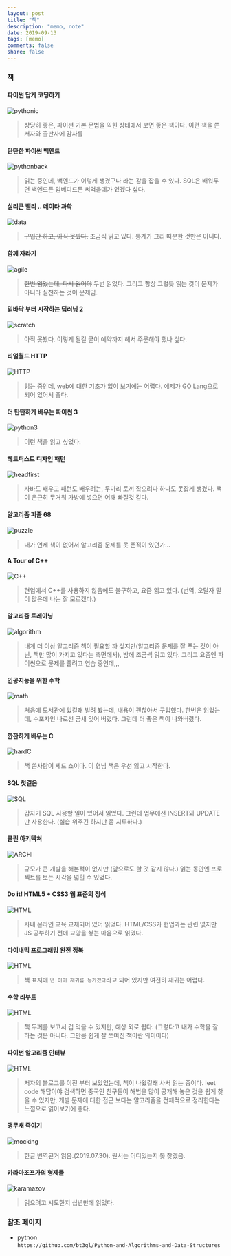 ```yaml
---
layout: post
title: "책"
description: "memo, note"
date: 2019-09-13
tags: [memo]
comments: false
share: false
---
```

### 책

#### 파이썬 답게 코딩하기
![pythonic](/images/pythonic.jpg)
> 상당히 좋은, 파이썬 기본 문법을 익힌 상태에서 보면 좋은 책이다.  이런 책을 쓴 저자와 출판사에 감사를

#### 탄탄한 파이썬 백엔드
![pythonback](/images/backend.jpg)
> 읽는 중인데, 백엔드가 이렇게 생겼구나 라는 감을 잡을 수 있다.  SQL은 배워두면 백엔드든 임베디드든 써먹을데가 있겠다 싶다.

#### 실리콘 밸리 .. 데이타 과학
![data](/images/data.jpg)
> ~~구입만 하고, 아직 못봤다.~~ 조금씩 읽고 있다. 통계가 그리 따분한 것만은 아니다.

#### 함께 자라기
![agile](/images/agile.jpg)
> ~~한번 읽었는데, 다시 읽어야~~ 두번 읽었다. 그리고 항상 그렇듯 읽는 것이 문제가 아니라 실천하는 것이 문제임.

#### 밑바닥 부터 시작하는 딥러닝 2
![scratch](/images/scratch.jpg)
> 아직 못봤다. 이렇게 될걸 굳이 예약까지 해서 주문해야 했나 싶다. 


#### 리얼월드 HTTP
![HTTP](/images/http.jpg)
> 읽는 중인데, web에 대한 기초가 없이 보기에는 어렵다.  예제가 GO Lang으로 되어 있어서 좋다.
  

#### 더 탄탄하게 배우는 파이썬 3
![python3](/images/python3.jpg)
> 이런 책을 읽고 싶었다.
  
#### 헤드퍼스트 디자인 패턴
![headfirst](/images/pattern.jpg)
> 자바도 배우고 패턴도 배우려는, 두마리 토끼 잡으려다 하나도 못잡게 생겼다.  책이 은근히 무거워 가방에 넣으면 어깨 빠질것 같다.
  
#### 알고리즘 퍼즐 68
![puzzle](/images/puzzle.jpg)
> 내가 언제 책이 없어서 알고리즘 문제를 못 푼적이 있던가...  
  
#### A Tour of C++
![C++](https://image.aladin.co.kr/product/17925/45/cover150/k402534131_1.jpg)
> 현업에서 C++를 사용하지 않음에도 불구하고, 요즘 읽고 있다. (번역, 오탈자 말이 많은데 나는 잘 모르겠다.) 
    
#### 알고리즘 트레이닝
![algorithm](https://image.aladin.co.kr/product/19023/93/cover150/8966262449_1.jpg)
> 내게 더 이상 알고리즘 책이 필요할 까 싶지만(알고리즘 문제를 잘 푸는 것이 아닌, 책만 많이 가지고 있다는 측면에서), 밤에 조금씩 읽고 있다.  그리고 요즘엔 파이썬으로 문제를 풀려고 연습 중인데,,,
    
#### 인공지능을 위한 수학
![math](https://image.aladin.co.kr/product/17400/4/cover150/896540228x_1.jpg)
> 처음에 도서관에 있길래 빌려 봤는데, 내용이 괜찮아서 구입했다. 한번은 읽었는데, 수포자인 나로선 금새 잊어 버렸다. 그런데 더 좋은 책이 나와버렸다.  
  
#### 깐깐하게 배우는 C
![hardC](https://image.aladin.co.kr/product/13193/12/cover150/8966262155_1.jpg)
> 책 쓴사람이 제드 쇼이다. 이 형님 책은 우선 읽고 시작한다.
   

#### SQL 첫걸음
![SQL](https://image.aladin.co.kr/product/6902/53/cover150/8968482314_1.jpg)
> 갑자기 SQL 사용할 일이 있어서 읽었다. 그런데 업무에선 INSERT와 UPDATE만 사용한다. (실습 위주긴 하지만 좀 지루하다.)
  

#### 클린 아키텍쳐
![ARCHI](https://image.aladin.co.kr/product/20232/24/cover150/8966262473_1.jpg)
> 규모가 큰 개발을 해본적이 없지만 (앞으로도 할 것 같지 않다.) 읽는 동안엔 프로젝트를 보는 시각을 넓힐 수 있었다. 
  

#### Do it! HTML5 + CSS3 웹 표준의 정석
![HTML](https://image.aladin.co.kr/product/22267/44/cover150/k832636825_1.jpg)
> 사내 온라인 교육 교재되어 있어 읽었다. HTML/CSS가 현업과는 관련 없지만 JS 공부하기 전에 교양을 쌓는 마음으로 읽었다.
  

#### 다이내믹 프로그래밍 완전 정복
![HTML](https://image.aladin.co.kr/product/20934/27/cover150/k592636173_1.jpg)
> 책 표지에 `넌 이미 재귀를 능가갰다`라고 되어 있지만 여전히 재귀는 어렵다.
  
  
#### 수학 리부트
![HTML](https://image.aladin.co.kr/product/24353/27/cover150/8966262627_1.jpg)
> 책 두께를 보고서 겁 먹을 수 있지만, 예상 외로 쉽다. (그렇다고 내가 수학을 잘 하는 것은 아니다. 그만큼 쉽게 잘 쓰여진 책이란 의미이다)
  
  
#### 파이썬 알고리즘 인터뷰
![HTML](https://image.aladin.co.kr/product/24549/58/cover150/k822631873_1.jpg)
> 저자의 블로그를 이전 부터 보았었는데, 책이 나왔길래 사서 읽는 중이다. leet code 해답이야 검색하면 중국인 친구들이 해법을 많이 공개해 놓은 것을 쉽게 찾을 수 있지만, 개별 문제에 대한 접근 보다는 알고리즘을 전체적으로 정리한다는 느낌으로 읽어보기에 좋다.



#### 앵무새 죽이기
![mocking](/images/mocking.jpg)
> 한글 번역된거 읽음.(2019.07.30). 원서는 어디있는지 못 찾겠음.
  
#### 카라마조프가의 형제들
![karamazov](/images/karamazov.jpg)
> 읽으려고 시도한지 십년만에 읽었다.
  


### 참조 페이지  
* python   
`https://github.com/bt3gl/Python-and-Algorithms-and-Data-Structures`
